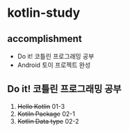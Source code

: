 # kotlin-study

## accomplishment
 - Do it! 코틀린 프로그래밍 공부 
 - Android 토이 프로젝트 완성

## Do it! 코틀린 프로그래밍 공부
 1. ~~Hello Kotlin~~ 01-3
 2. ~~Kotiln Package~~ 02-1
 3. ~~Kotlin Data type~~ 02-2